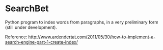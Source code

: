 # SearchBet
Python program to index words from paragraphs, in a very preliminary form (still under development).  
  
Reference: http://www.ardendertat.com/2011/05/30/how-to-implement-a-search-engine-part-1-create-index/
